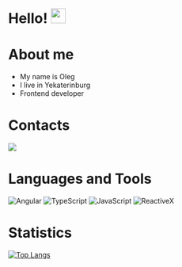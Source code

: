  Hello! <img src="https://media.giphy.com/media/hvRJCLFzcasrR4ia7z/giphy.gif" width="30px"/>
=========================


About me
=========================
- My name is Oleg
- I live in Yekaterinburg
- Frontend developer

Contacts
=========================

<a href='https://t.me/younggg900'>
      <img src='https://img.shields.io/badge/Telegram-blue?style=for-the-badge&logo=telegram&logoColor=white'/>
</a>
                                                                                        
Languages and Tools
=========================
![Angular](https://img.shields.io/badge/-Angular-black?style=for-the-badge&logo=Angular)
![TypeScript](https://img.shields.io/badge/-TypeScript-black?style=for-the-badge&logo=TypeScript)
![JavaScript](https://img.shields.io/badge/-JavaScript-black?style=for-the-badge&logo=JavaScript)
![ReactiveX](https://img.shields.io/badge/-ReactiveX-black?style=for-the-badge&logo=ReactiveX)


Statistics
=========================
[![Top Langs](https://github-readme-stats.vercel.app/api/top-langs/?username=olgnite&layout=compact&theme=dark)](https://github.com/anuraghazra/github-readme-stats)








